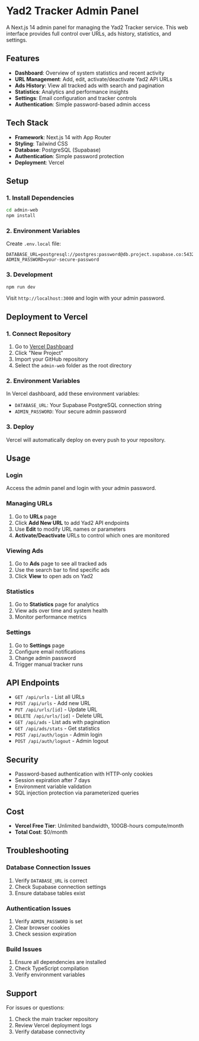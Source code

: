 # Yad2 Tracker Admin Panel

A Next.js 14 admin panel for managing the Yad2 Tracker service. This web interface provides full control over URLs, ads history, statistics, and settings.

## Features

- **Dashboard**: Overview of system statistics and recent activity
- **URL Management**: Add, edit, activate/deactivate Yad2 API URLs
- **Ads History**: View all tracked ads with search and pagination
- **Statistics**: Analytics and performance insights
- **Settings**: Email configuration and tracker controls
- **Authentication**: Simple password-based admin access

## Tech Stack

- **Framework**: Next.js 14 with App Router
- **Styling**: Tailwind CSS
- **Database**: PostgreSQL (Supabase)
- **Authentication**: Simple password protection
- **Deployment**: Vercel

## Setup

### 1. Install Dependencies

```bash
cd admin-web
npm install
```

### 2. Environment Variables

Create `.env.local` file:

```env
DATABASE_URL=postgresql://postgres:password@db.project.supabase.co:5432/postgres
ADMIN_PASSWORD=your-secure-password
```

### 3. Development

```bash
npm run dev
```

Visit `http://localhost:3000` and login with your admin password.

## Deployment to Vercel

### 1. Connect Repository

1. Go to [Vercel Dashboard](https://vercel.com/dashboard)
2. Click "New Project"
3. Import your GitHub repository
4. Select the `admin-web` folder as the root directory

### 2. Environment Variables

In Vercel dashboard, add these environment variables:

- `DATABASE_URL`: Your Supabase PostgreSQL connection string
- `ADMIN_PASSWORD`: Your secure admin password

### 3. Deploy

Vercel will automatically deploy on every push to your repository.

## Usage

### Login

Access the admin panel and login with your admin password.

### Managing URLs

1. Go to **URLs** page
2. Click **Add New URL** to add Yad2 API endpoints
3. Use **Edit** to modify URL names or parameters
4. **Activate/Deactivate** URLs to control which ones are monitored

### Viewing Ads

1. Go to **Ads** page to see all tracked ads
2. Use the search bar to find specific ads
3. Click **View** to open ads on Yad2

### Statistics

1. Go to **Statistics** page for analytics
2. View ads over time and system health
3. Monitor performance metrics

### Settings

1. Go to **Settings** page
2. Configure email notifications
3. Change admin password
4. Trigger manual tracker runs

## API Endpoints

- `GET /api/urls` - List all URLs
- `POST /api/urls` - Add new URL
- `PUT /api/urls/[id]` - Update URL
- `DELETE /api/urls/[id]` - Delete URL
- `GET /api/ads` - List ads with pagination
- `GET /api/ads/stats` - Get statistics
- `POST /api/auth/login` - Admin login
- `POST /api/auth/logout` - Admin logout

## Security

- Password-based authentication with HTTP-only cookies
- Session expiration after 7 days
- Environment variable validation
- SQL injection protection via parameterized queries

## Cost

- **Vercel Free Tier**: Unlimited bandwidth, 100GB-hours compute/month
- **Total Cost**: $0/month

## Troubleshooting

### Database Connection Issues

1. Verify `DATABASE_URL` is correct
2. Check Supabase connection settings
3. Ensure database tables exist

### Authentication Issues

1. Verify `ADMIN_PASSWORD` is set
2. Clear browser cookies
3. Check session expiration

### Build Issues

1. Ensure all dependencies are installed
2. Check TypeScript compilation
3. Verify environment variables

## Support

For issues or questions:

1. Check the main tracker repository
2. Review Vercel deployment logs
3. Verify database connectivity
